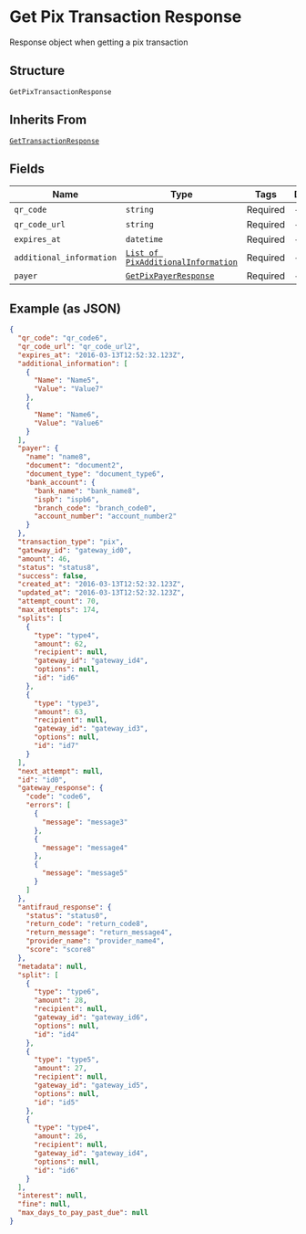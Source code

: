 
# Get Pix Transaction Response

Response object when getting a pix transaction

## Structure

`GetPixTransactionResponse`

## Inherits From

[`GetTransactionResponse`](../../doc/models/get-transaction-response.md)

## Fields

| Name | Type | Tags | Description |
|  --- | --- | --- | --- |
| `qr_code` | `string` | Required | - |
| `qr_code_url` | `string` | Required | - |
| `expires_at` | `datetime` | Required | - |
| `additional_information` | [`List of PixAdditionalInformation`](../../doc/models/pix-additional-information.md) | Required | - |
| `payer` | [`GetPixPayerResponse`](../../doc/models/get-pix-payer-response.md) | Required | - |

## Example (as JSON)

```json
{
  "qr_code": "qr_code6",
  "qr_code_url": "qr_code_url2",
  "expires_at": "2016-03-13T12:52:32.123Z",
  "additional_information": [
    {
      "Name": "Name5",
      "Value": "Value7"
    },
    {
      "Name": "Name6",
      "Value": "Value6"
    }
  ],
  "payer": {
    "name": "name8",
    "document": "document2",
    "document_type": "document_type6",
    "bank_account": {
      "bank_name": "bank_name8",
      "ispb": "ispb6",
      "branch_code": "branch_code0",
      "account_number": "account_number2"
    }
  },
  "transaction_type": "pix",
  "gateway_id": "gateway_id0",
  "amount": 46,
  "status": "status8",
  "success": false,
  "created_at": "2016-03-13T12:52:32.123Z",
  "updated_at": "2016-03-13T12:52:32.123Z",
  "attempt_count": 70,
  "max_attempts": 174,
  "splits": [
    {
      "type": "type4",
      "amount": 62,
      "recipient": null,
      "gateway_id": "gateway_id4",
      "options": null,
      "id": "id6"
    },
    {
      "type": "type3",
      "amount": 63,
      "recipient": null,
      "gateway_id": "gateway_id3",
      "options": null,
      "id": "id7"
    }
  ],
  "next_attempt": null,
  "id": "id0",
  "gateway_response": {
    "code": "code6",
    "errors": [
      {
        "message": "message3"
      },
      {
        "message": "message4"
      },
      {
        "message": "message5"
      }
    ]
  },
  "antifraud_response": {
    "status": "status0",
    "return_code": "return_code8",
    "return_message": "return_message4",
    "provider_name": "provider_name4",
    "score": "score8"
  },
  "metadata": null,
  "split": [
    {
      "type": "type6",
      "amount": 28,
      "recipient": null,
      "gateway_id": "gateway_id6",
      "options": null,
      "id": "id4"
    },
    {
      "type": "type5",
      "amount": 27,
      "recipient": null,
      "gateway_id": "gateway_id5",
      "options": null,
      "id": "id5"
    },
    {
      "type": "type4",
      "amount": 26,
      "recipient": null,
      "gateway_id": "gateway_id4",
      "options": null,
      "id": "id6"
    }
  ],
  "interest": null,
  "fine": null,
  "max_days_to_pay_past_due": null
}
```

